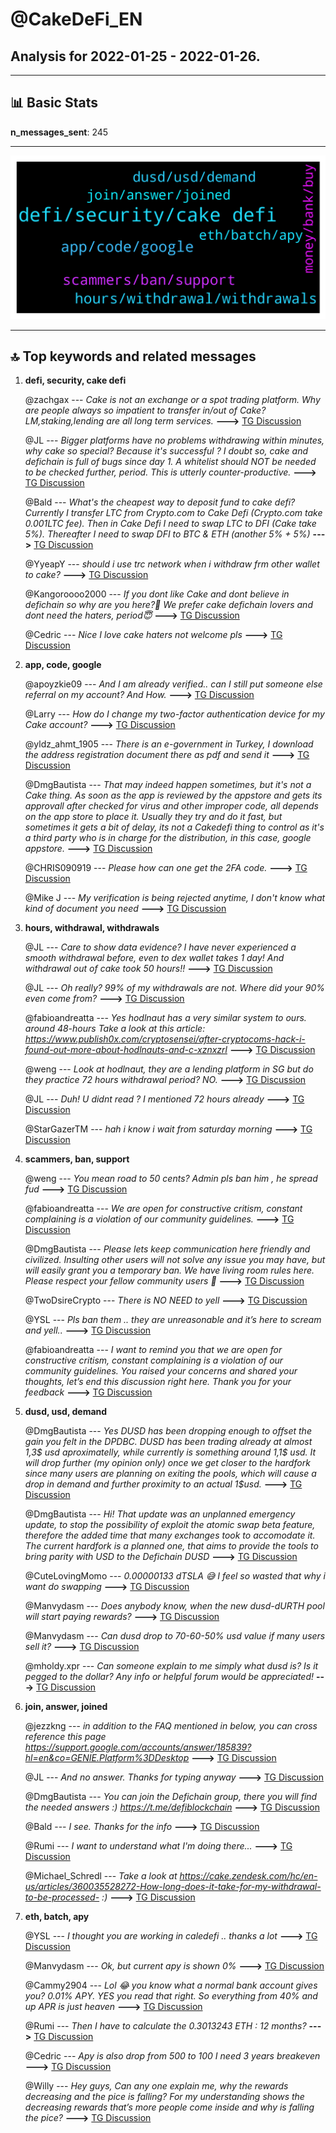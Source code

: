 # **@CakeDeFi_EN**
 ## Analysis for **2022-01-25** - **2022-01-26**.

---

## 📊 **Basic Stats**

**n_messages_sent**: 245

---
![wordcloud](CakeDeFi_EN_1Days_wordcloud.png)

---


## 🔝 **Top keywords and related messages**

1. **defi, security, cake defi**

    @zachgax --- *Cake is not an exchange or a spot trading platform. Why are people always so impatient to transfer in/out of Cake? LM,staking,lending are all long term services.* **--->** [TG Discussion](https://t.me/CakeDeFi_EN/167950)

    @JL --- *Bigger platforms have no problems withdrawing within minutes, why cake so special? Because it's successful ? I doubt so, cake and defichain is full of bugs since day 1. A whitelist should NOT be needed to be checked further, period. This is utterly counter-productive.* **--->** [TG Discussion](https://t.me/CakeDeFi_EN/168026)

    @Bald --- *What's the cheapest way to deposit fund to cake defi? Currently I transfer LTC from Crypto.com to Cake Defi (Crypto.com take 0.001LTC fee). Then in Cake Defi I need to swap LTC to DFI (Cake take 5%). Thereafter I need to swap DFI to BTC & ETH (another 5% + 5%)* **--->** [TG Discussion](https://t.me/CakeDeFi_EN/167860)

    @YyeapY --- *should i use trc network when i withdraw frm other wallet to cake?* **--->** [TG Discussion](https://t.me/CakeDeFi_EN/168076)

    @Kangoroooo2000 --- *If you dont like Cake and dont believe in defichain so why are you here?🤔 We prefer cake defichain lovers and dont need the haters, period😇* **--->** [TG Discussion](https://t.me/CakeDeFi_EN/168030)

    @Cedric --- *Nice I love cake haters not welcome pls* **--->** [TG Discussion](https://t.me/CakeDeFi_EN/168071)

2. **app, code, google**

    @apoyzkie09 --- *And I am already verified.. can I still put someone else referral on my account? And How.* **--->** [TG Discussion](https://t.me/CakeDeFi_EN/168006)

    @Larry --- *How do I change my two-factor authentication device for my Cake account?* **--->** [TG Discussion](https://t.me/CakeDeFi_EN/168486)

    @yldz_ahmt_1905 --- *There is an e-government in Turkey, I download the address registration document there as pdf and send it* **--->** [TG Discussion](https://t.me/CakeDeFi_EN/168523)

    @DmgBautista --- *That may indeed happen sometimes, but it's not a Cake thing.   As soon as the app is reviewed by the appstore and gets its approvall after checked for virus and other improper code, all depends on the app store to place it. Usually they try and do it fast, but sometimes it gets a bit of delay, its not a Cakedefi thing to control as it's a third party who is in charge for the distribution, in this case, google appstore.* **--->** [TG Discussion](https://t.me/CakeDeFi_EN/167806)

    @CHRIS090919 --- *Please how can one get the 2FA code.* **--->** [TG Discussion](https://t.me/CakeDeFi_EN/167926)

    @Mike J --- *My verification is being rejected anytime, I don't know what kind of document you need* **--->** [TG Discussion](https://t.me/CakeDeFi_EN/167973)

3. **hours, withdrawal, withdrawals**

    @JL --- *Care to show data evidence? I have never experienced a smooth withdrawal before, even to dex wallet takes 1 day! And withdrawal out of cake took 50 hours!!* **--->** [TG Discussion](https://t.me/CakeDeFi_EN/168017)

    @JL --- *Oh really? 99% of my withdrawals are not. Where did your 90% even come from?* **--->** [TG Discussion](https://t.me/CakeDeFi_EN/168005)

    @fabioandreatta --- *Yes hodlnaut has a very similar system to ours. around 48-hours  Take a look at this article: https://www.publish0x.com/cryptosensei/after-cryptocoms-hack-i-found-out-more-about-hodlnauts-and-c-xznxzrl* **--->** [TG Discussion](https://t.me/CakeDeFi_EN/168034)

    @weng --- *Look at hodlnaut, they are a lending platform in SG but do they practice 72 hours withdrawal period? NO.* **--->** [TG Discussion](https://t.me/CakeDeFi_EN/168032)

    @JL --- *Duh! U didnt read ? I mentioned 72 hours already* **--->** [TG Discussion](https://t.me/CakeDeFi_EN/167993)

    @StarGazerTM --- *hah i know i wait from saturday morning* **--->** [TG Discussion](https://t.me/CakeDeFi_EN/167837)

4. **scammers, ban, support**

    @weng --- *You mean road to 50 cents? Admin pls ban him , he spread fud* **--->** [TG Discussion](https://t.me/CakeDeFi_EN/168137)

    @fabioandreatta --- *We are open for constructive critism, constant complaining is a violation of our community guidelines.* **--->** [TG Discussion](https://t.me/CakeDeFi_EN/168073)

    @DmgBautista --- *Please lets keep communication here friendly and civilized. Insulting other users will not solve any issue you may have, but will easily grant you a temporary ban. We have living room rules here. Please respect your fellow community users 🙂* **--->** [TG Discussion](https://t.me/CakeDeFi_EN/168035)

    @TwoDsireCrypto --- *There is NO NEED to yell* **--->** [TG Discussion](https://t.me/CakeDeFi_EN/167948)

    @YSL --- *Pls ban them .. they are unreasonable and it’s here to scream and yell..* **--->** [TG Discussion](https://t.me/CakeDeFi_EN/168080)

    @fabioandreatta --- *I want to remind you that we are open for constructive critism, constant complaining is a violation of our community guidelines. You raised your concerns and shared your thoughts, let’s end this discussion right here. Thank you for your feedback* **--->** [TG Discussion](https://t.me/CakeDeFi_EN/168056)

5. **dusd, usd, demand**

    @DmgBautista --- *Yes DUSD has been dropping enough to offset the gain you felt in the DPDBC. DUSD has been trading already at almost 1,3$ usd aproximatelly, while currently is something around 1,1$ usd. It will drop further (my opinion only) once we get closer to the hardfork since many users are planning on exiting the pools, which will cause a drop in demand and further proximity to an actual 1$usd.* **--->** [TG Discussion](https://t.me/CakeDeFi_EN/168388)

    @DmgBautista --- *Hi! That update was an unplanned  emergency update, to stop the possibility of exploit the atomic swap beta feature, therefore the added time that many exchanges took to accomodate it. The current hardfork is a planned one, that aims to provide the tools to bring parity with USD to the Defichain DUSD* **--->** [TG Discussion](https://t.me/CakeDeFi_EN/168476)

    @CuteLovingMomo --- *0.00000133 dTSLA 😅 I feel so wasted that why i want do swapping* **--->** [TG Discussion](https://t.me/CakeDeFi_EN/167936)

    @Manvydasm --- *Does anybody know, when the new dusd-dURTH pool will start paying rewards?* **--->** [TG Discussion](https://t.me/CakeDeFi_EN/168379)

    @Manvydasm --- *Can dusd drop to 70-60-50% usd value if many users sell it?* **--->** [TG Discussion](https://t.me/CakeDeFi_EN/168407)

    @mholdy.xpr --- *Can someone explain to me simply what dusd is? Is it pegged to the dollar? Any info or helpful forum would be appreciated!* **--->** [TG Discussion](https://t.me/CakeDeFi_EN/168424)

6. **join, answer, joined**

    @jezzkng --- *in addition to the FAQ mentioned in below, you can cross reference this page  https://support.google.com/accounts/answer/185839?hl=en&co=GENIE.Platform%3DDesktop* **--->** [TG Discussion](https://t.me/CakeDeFi_EN/167932)

    @JL --- *And no answer. Thanks for typing anyway* **--->** [TG Discussion](https://t.me/CakeDeFi_EN/167996)

    @DmgBautista --- *You can join the Defichain group, there you will find the needed answers :)  https://t.me/defiblockchain* **--->** [TG Discussion](https://t.me/CakeDeFi_EN/167864)

    @Bald --- *I see. Thanks for the info* **--->** [TG Discussion](https://t.me/CakeDeFi_EN/167873)

    @Rumi --- *I want to understand what I'm doing there...* **--->** [TG Discussion](https://t.me/CakeDeFi_EN/168180)

    @Michael_Schredl --- *Take a look at https://cake.zendesk.com/hc/en-us/articles/360035528272-How-long-does-it-take-for-my-withdrawal-to-be-processed- :)* **--->** [TG Discussion](https://t.me/CakeDeFi_EN/167992)

7. **eth, batch, apy**

    @YSL --- *I thought you are working in caledefi .. thanks a lot* **--->** [TG Discussion](https://t.me/CakeDeFi_EN/167851)

    @Manvydasm --- *Ok, but current apy is shown 0%* **--->** [TG Discussion](https://t.me/CakeDeFi_EN/168381)

    @Cammy2904 --- *Lol 😂 you know what a normal bank account gives you? 0.01% APY. YES you read that right. So everything from 40% and up APR is just heaven* **--->** [TG Discussion](https://t.me/CakeDeFi_EN/168473)

    @Rumi --- *Then I have to calculate the 0.3013243 ETH : 12 months?* **--->** [TG Discussion](https://t.me/CakeDeFi_EN/168175)

    @Cedric --- *Apy is also drop from 500 to 100 I need 3 years breakeven* **--->** [TG Discussion](https://t.me/CakeDeFi_EN/168107)

    @Willy --- *Hey guys, Can any one explain me, why the rewards decreasing and the pice is falling? For my understanding shows the decreasing rewards that’s more people come inside and why is falling the pice?* **--->** [TG Discussion](https://t.me/CakeDeFi_EN/168097)


